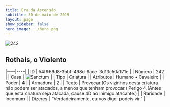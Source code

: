 ```yaml
---
title: Era da Ascensão
subtitle: 30 de maio de 2019
layout: page
show_sidebar: false
hero_image: ../hero.png
---
```


![242](https://cdn.keyforgegame.com/media/card_front/pt/435_242_F3J8539P7PH7_pt.png)

## Rothais, o Violento

|----|----|
| ID | 54f969d8-3bbf-498d-9ace-3d13c50a171e |
| Número | 242 |
| Casa | ![Sanctum](https://archonarcana.com/images/thumb/c/c7/Sanctum.png/22px-Sanctum.png "Santuário") |
| Tipo | Criatura |
| Atributos | Humano • Cavaleiro |
| Poder | 4 |
| Armadura | 2 |
| Texto | Provocar.(Os vizinhos desta criatura não podem  ser atacados, a menos que tenham provocar.) Perigo 4.(Antes que esta criatura seja atacada, cause 4D ao inimigo atacante.) |
| Raridade | Incomum |
| Dizeres | “Verdadeiramente, eu vos digo: podeis vir.” |
